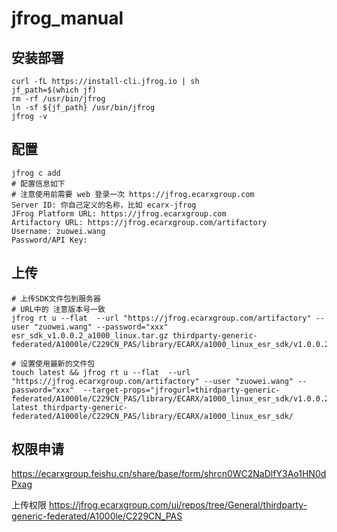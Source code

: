 # jfrog_manual

## 安装部署

```shell
curl -fL https://install-cli.jfrog.io | sh
jf_path=$(which jf)
rm -rf /usr/bin/jfrog
ln -sf ${jf_path} /usr/bin/jfrog
jfrog -v
```

## 配置

```shell
jfrog c add
# 配置信息如下
# 注意使用前需要 web 登录一次 https://jfrog.ecarxgroup.com
Server ID: 你自己定义的名称，比如 ecarx-jfrog
JFrog Platform URL: https://jfrog.ecarxgroup.com
Artifactory URL: https://jfrog.ecarxgroup.com/artifactory
Username: zuowei.wang
Password/API Key: 

```

## 上传

```shell
# 上传SDK文件包到服务器 
# URL中的 注意版本号一致
jfrog rt u --flat  --url "https://jfrog.ecarxgroup.com/artifactory" --user "zuowei.wang" --password="xxx" esr_sdk_v1.0.0.2_a1000_linux.tar.gz thirdparty-generic-federated/A1000le/C229CN_PAS/library/ECARX/a1000_linux_esr_sdk/v1.0.0.2/

# 设置使用最新的文件包
touch latest && jfrog rt u --flat  --url "https://jfrog.ecarxgroup.com/artifactory" --user "zuowei.wang" --password="xxx"  --target-props="jfrogurl=thirdparty-generic-federated/A1000le/C229CN_PAS/library/ECARX/a1000_linux_esr_sdk/v1.0.0.2/" latest thirdparty-generic-federated/A1000le/C229CN_PAS/library/ECARX/a1000_linux_esr_sdk/
```

## 权限申请

https://ecarxgroup.feishu.cn/share/base/form/shrcn0WC2NaDlfY3Ao1HN0dPxag

上传权限 
https://jfrog.ecarxgroup.com/ui/repos/tree/General/thirdparty-generic-federated/A1000le/C229CN_PAS

